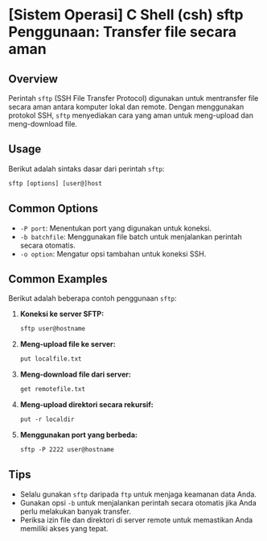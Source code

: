# [Sistem Operasi] C Shell (csh) sftp Penggunaan: Transfer file secara aman

## Overview
Perintah `sftp` (SSH File Transfer Protocol) digunakan untuk mentransfer file secara aman antara komputer lokal dan remote. Dengan menggunakan protokol SSH, `sftp` menyediakan cara yang aman untuk meng-upload dan meng-download file.

## Usage
Berikut adalah sintaks dasar dari perintah `sftp`:

```csh
sftp [options] [user@]host
```

## Common Options
- `-P port`: Menentukan port yang digunakan untuk koneksi.
- `-b batchfile`: Menggunakan file batch untuk menjalankan perintah secara otomatis.
- `-o option`: Mengatur opsi tambahan untuk koneksi SSH.

## Common Examples
Berikut adalah beberapa contoh penggunaan `sftp`:

1. **Koneksi ke server SFTP:**
   ```csh
   sftp user@hostname
   ```

2. **Meng-upload file ke server:**
   ```csh
   put localfile.txt
   ```

3. **Meng-download file dari server:**
   ```csh
   get remotefile.txt
   ```

4. **Meng-upload direktori secara rekursif:**
   ```csh
   put -r localdir
   ```

5. **Menggunakan port yang berbeda:**
   ```csh
   sftp -P 2222 user@hostname
   ```

## Tips
- Selalu gunakan `sftp` daripada `ftp` untuk menjaga keamanan data Anda.
- Gunakan opsi `-b` untuk menjalankan perintah secara otomatis jika Anda perlu melakukan banyak transfer.
- Periksa izin file dan direktori di server remote untuk memastikan Anda memiliki akses yang tepat.